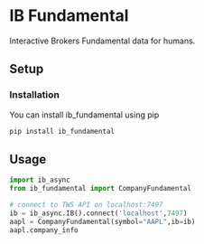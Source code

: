 # IB Fundamental

Interactive Brokers Fundamental data for humans.

## Setup

### Installation

You can install ib_fundamental using pip

```bash
pip install ib_fundamental
```

## Usage


```python
import ib_async
from ib_fundamental import CompanyFundamental

# connect to TWS API on localhost:7497
ib = ib_async.IB().connect('localhost',7497)
aapl = CompanyFundamental(symbol="AAPL",ib=ib)
aapl.company_info
```
